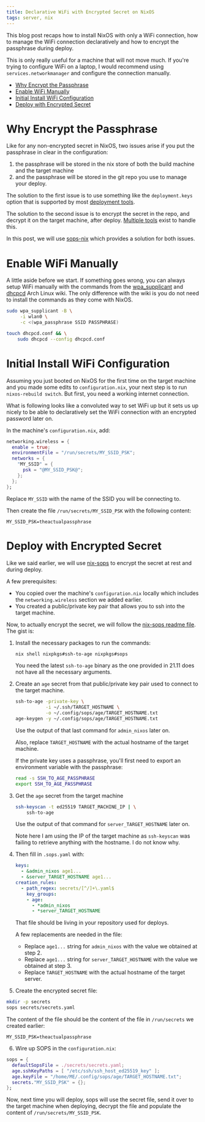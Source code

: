 ```yaml
---
title: Declarative WiFi with Encrypted Secret on NixOS
tags: server, nix
---
```


This blog post recaps how to install NixOS with only a WiFi connection, how to manage the WiFi
connection declaratively and how to encrypt the passphrase during deploy.

This is only really useful for a machine that will not move much. If you're trying to configure WiFi
on a laptop, I would recommend using `services.networkmanager` and configure the connection
manually.

<!--toc:start-->
- [Why Encrypt the Passphrase](#why-encrypt-the-passphrase)
- [Enable WiFi Manually](#enable-wifi-manually)
- [Initial Install WiFi Configuration](#initial-install-wifi-configuration)
- [Deploy with Encrypted Secret](#deploy-with-encrypted-secret)
<!--toc:end-->

# Why Encrypt the Passphrase

Like for any non-encrypted secret in NixOS, two issues arise if you put the passphrase in clear in
the configuration:

1. the passphrase will be stored in the nix store of both the build machine and the target machine
2. and the passphrase will be stored in the git repo you use to manage your deploy.

The solution to the first issue is to use something like the `deployment.keys` option that is
supported by most [deployment tools](https://wiki.nixos.org/wiki/Applications#Deployment).

The solution to the second issue is to encrypt the secret in the repo, and decrypt it on the target
machine, after deploy. [Multiple
tools](https://wiki.nixos.org/wiki/Comparison_of_secret_managing_schemes) exist to handle this.

In this post, we will use [sops-nix](https://github.com/Mic92/sops-nix) which provides a solution
for both issues.

# Enable WiFi Manually

A little aside before we start. If something goes wrong, you can always setup WiFi manually with the
commands from the
[wpa_supplicant](https://wiki.archlinux.org/title/wpa_supplicant#Connecting_with_wpa_passphrase) and
[dhcpcd](https://wiki.archlinux.org/title/Dhcpcd#Configuration) Arch Linux wiki. The only difference
with the wiki is you do not need to install the commands as they come with NixOS.

```bash
sudo wpa_supplicant -B \
     -i wlan0 \
     -c <(wpa_passphrase SSID PASSPHRASE)

touch dhcpcd.conf && \
    sudo dhcpcd --config dhcpcd.conf
```

# Initial Install WiFi Configuration

Assuming you just booted on NixOS for the first time on the target machine and you made some edits
to `configuration.nix`, your next step is to run `nixos-rebuild switch`. But first, you need a
working internet connection.

What is following looks like a convoluted way to set WiFi up but it sets us up nicely to be able to
declaratively set the WiFi connection with an encrypted password later on.

In the machine's `configuration.nix`, add:

```nix
networking.wireless = {
  enable = true;
  environmentFile = "/run/secrets/MY_SSID_PSK";
  networks = {
    "MY_SSID" = {
      psk = "@MY_SSID_PSK@";
    };
  };
};
```

Replace `MY_SSID` with the name of the SSID you will be connecting to.

Then create the file `/run/secrets/MY_SSID_PSK` with the following content:
```
MY_SSID_PSK=theactualpassphrase
```

# Deploy with Encrypted Secret

Like we said earlier, we will use [nix-sops](https://github.com/Mic92/sops-nix) to encrypt the
secret at rest and during deploy.

A few prerequisites:
- You copied over the machine's `configuration.nix` locally which includes the `networking.wireless`
  section we added earlier.
- You created a public/private key pair that allows you to ssh into the target machine.

Now, to actually encrypt the secret, we will follow the [nix-sops readme
file](https://github.com/Mic92/sops-nix). The gist is:

1. Install the necessary packages to run the commands:
   ```bash
   nix shell nixpkgs#ssh-to-age nixpkgs#sops
   ```
   You need the latest `ssh-to-age` binary as the one provided in 21.11 does not have all the
   necessary arguments.

2. Create an `age` secret from that public/private key pair used to connect to the target machine.
   ```bash
   ssh-to-age -private-key \
              -i ~/.ssh/TARGET_HOSTNAME \
              -o ~/.config/sops/age/TARGET_HOSTNAME.txt
   age-keygen -y ~/.config/sops/age/TARGET_HOSTNAME.txt
   ```
   Use the output of that last command for `admin_nixos` later on.

   Also, replace `TARGET_HOSTNAME` with the actual hostname of the target machine.

   If the private key uses a passphrase, you'll first need to export an environment variable with the passphrase:
   ```bash
   read -s SSH_TO_AGE_PASSPHRASE
   export SSH_TO_AGE_PASSPHRASE
   ```

3. Get the `age` secret from the target machine
   ```bash
   ssh-keyscan -t ed25519 TARGET_MACHINE_IP | \
       ssh-to-age
   ```
   Use the output of that command for `server_TARGET_HOSTNAME` later on.

   Note here I am using the IP of the target machine as `ssh-keyscan` was failing to retrieve
   anything with the hostname. I do not know why.

4. Then fill in `.sops.yaml` with:
   ```yaml
   keys:
     - &admin_nixos age1...
     - &server_TARGET_HOSTNAME age1...
   creation_rules:
     - path_regex: secrets/[^/]+\.yaml$
       key_groups:
       - age:
         - *admin_nixos
         - *server_TARGET_HOSTNAME
   ```
   That file should be living in your repository used for deploys.

   A few replacements are needed in the file:
     - Replace `age1...` string for `admin_nixos` with the value we obtained at step 2.
     - Replace `age1...` string for `server_TARGET_HOSTNAME` with the value we obtained at step 3.
     - Replace `TARGET_HOSTNAME` with the actual hostname of the target server.

5. Create the encrypted secret file:
  ```bash
  mkdir -p secrets
  sops secrets/secrets.yaml
  ```
  The content of the file should be the content of the file in `/run/secrets` we created earlier:
  ```
  MY_SSID_PSK=theactualpassphrase
  ```

6. Wire up SOPS in the `configuration.nix`:
  ```nix
  sops = {
    defaultSopsFile = ./secrets/secrets.yaml;
    age.sshKeyPaths = [ "/etc/ssh/ssh_host_ed25519_key" ];
    age.keyFile = "/home/ME/.config/sops/age/TARGET_HOSTNAME.txt";
    secrets."MY_SSID_PSK" = {};
  };
  ```

Now, next time you will deploy, sops will use the secret file, send it over to the target machine
when deploying, decrypt the file and populate the content of `/run/secrets/MY_SSID_PSK`.
